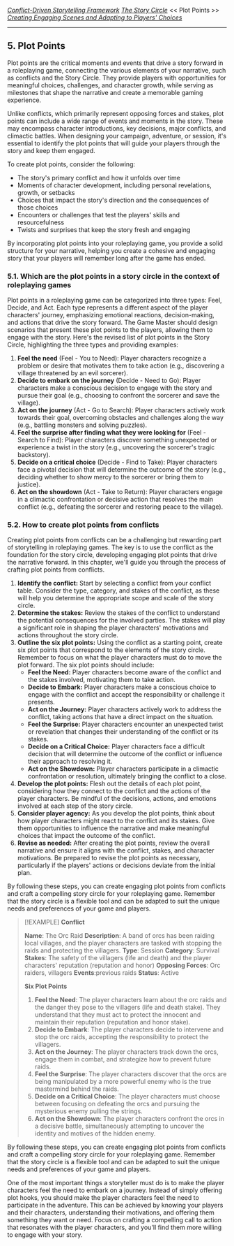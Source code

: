*[Conflict-Driven Storytelling Framework](../README.MD)* 
*[The Story Circle](4.%20The%20Story%20Circle.md)* << Plot Points >> *[Creating Engaging Scenes and Adapting to Players' Choices](6.%20Creating%20Engaging%20Scenes%20and%20Adapting%20to%20Players'%20Choices.md)*

---

## 5. Plot Points

Plot points are the critical moments and events that drive a story forward in a roleplaying game, connecting the various elements of your narrative, such as conflicts and the Story Circle. They provide players with opportunities for meaningful choices, challenges, and character growth, while serving as milestones that shape the narrative and create a memorable gaming experience.

Unlike conflicts, which primarily represent opposing forces and stakes, plot points can include a wide range of events and moments in the story. These may encompass character introductions, key decisions, major conflicts, and climactic battles. When designing your campaign, adventure, or session, it's essential to identify the plot points that will guide your players through the story and keep them engaged.

To create plot points, consider the following:

-   The story's primary conflict and how it unfolds over time
-   Moments of character development, including personal revelations, growth, or setbacks
-   Choices that impact the story's direction and the consequences of those choices
-   Encounters or challenges that test the players' skills and resourcefulness
-   Twists and surprises that keep the story fresh and engaging

By incorporating plot points into your roleplaying game, you provide a solid structure for your narrative, helping you create a cohesive and engaging story that your players will remember long after the game has ended.

### 5.1. Which are the plot points in a story circle in the context of roleplaying games

Plot points in a roleplaying game can be categorized into three types: Feel, Decide, and Act. Each type represents a different aspect of the player characters' journey, emphasizing emotional reactions, decision-making, and actions that drive the story forward. The Game Master should design scenarios that present these plot points to the players, allowing them to engage with the story. Here's the revised list of plot points in the Story Circle, highlighting the three types and providing examples:

1. **Feel the need** (Feel - You to Need): Player characters recognize a problem or desire that motivates them to take action (e.g., discovering a village threatened by an evil sorcerer).
2. **Decide to embark on the journey** (Decide - Need to Go): Player characters make a conscious decision to engage with the story and pursue their goal (e.g., choosing to confront the sorcerer and save the village).
3. **Act on the journey** (Act - Go to Search): Player characters actively work towards their goal, overcoming obstacles and challenges along the way (e.g., battling monsters and solving puzzles).
4. **Feel the surprise after finding what they were looking for** (Feel - Search to Find): Player characters discover something unexpected or experience a twist in the story (e.g., uncovering the sorcerer's tragic backstory).
5. **Decide on a critical choice** (Decide - Find to Take): Player characters face a pivotal decision that will determine the outcome of the story (e.g., deciding whether to show mercy to the sorcerer or bring them to justice).
6. **Act on the showdown** (Act - Take to Return): Player characters engage in a climactic confrontation or decisive action that resolves the main conflict (e.g., defeating the sorcerer and restoring peace to the village).

### 5.2. How to create plot points from conflicts

Creating plot points from conflicts can be a challenging but rewarding part of storytelling in roleplaying games. The key is to use the conflict as the foundation for the story circle, developing engaging plot points that drive the narrative forward. In this chapter, we'll guide you through the process of crafting plot points from conflicts.

1. **Identify the conflict:** Start by selecting a conflict from your conflict table. Consider the type, category, and stakes of the conflict, as these will help you determine the appropriate scope and scale of the story circle. 
2. **Determine the stakes:** Review the stakes of the conflict to understand the potential consequences for the involved parties. The stakes will play a significant role in shaping the player characters' motivations and actions throughout the story circle. 
3. **Outline the six plot points:** Using the conflict as a starting point, create six plot points that correspond to the elements of the story circle. Remember to focus on what the player characters must do to move the plot forward. The six plot points should include: 
    - **Feel the Need:** Player characters become aware of the conflict and the stakes involved, motivating them to take action.
    - **Decide to Embark:** Player characters make a conscious choice to engage with the conflict and accept the responsibility or challenge it presents.
    - **Act on the Journey:** Player characters actively work to address the conflict, taking actions that have a direct impact on the situation.
    - **Feel the Surprise:** Player characters encounter an unexpected twist or revelation that changes their understanding of the conflict or its stakes.
    - **Decide on a Critical Choice:** Player characters face a difficult decision that will determine the outcome of the conflict or influence their approach to resolving it.
    - **Act on the Showdown:** Player characters participate in a climactic confrontation or resolution, ultimately bringing the conflict to a close.
4. **Develop the plot points:** Flesh out the details of each plot point, considering how they connect to the conflict and the actions of the player characters. Be mindful of the decisions, actions, and emotions involved at each step of the story circle. 
5. **Consider player agency:** As you develop the plot points, think about how player characters might react to the conflict and its stakes. Give them opportunities to influence the narrative and make meaningful choices that impact the outcome of the conflict. 
6. **Revise as needed:** After creating the plot points, review the overall narrative and ensure it aligns with the conflict, stakes, and character motivations. Be prepared to revise the plot points as necessary, particularly if the players' actions or decisions deviate from the initial plan. 

By following these steps, you can create engaging plot points from conflicts and craft a compelling story circle for your roleplaying game. Remember that the story circle is a flexible tool and can be adapted to suit the unique needs and preferences of your game and players.

>[!EXAMPLE]
>**Conflict**
>
>**Name**: The Orc Raid
>**Description**: A band of orcs has been raiding local villages, and the player characters are tasked with stopping the raids and protecting the villagers.
>**Type**: Session
>**Category**: Survival
>**Stakes**: The safety of the villagers (life and death) and the player characters' reputation (reputation and honor)
>**Opposing Forces**: Orc raiders, villagers
>**Events**:previous raids
>**Status**: Active
>
>**Six Plot Points**
>
>1. **Feel the Need**: The player characters learn about the orc raids and the danger they pose to the villagers (life and death stake). They understand that they must act to protect the innocent and maintain their reputation (reputation and honor stake).
>2. **Decide to Embark**: The player characters decide to intervene and stop the orc raids, accepting the responsibility to protect the villagers.
>3. **Act on the Journey**: The player characters track down the orcs, engage them in combat, and strategize how to prevent future raids.
>4. **Feel the Surprise**: The player characters discover that the orcs are being manipulated by a more powerful enemy who is the true mastermind behind the raids.
>5. **Decide on a Critical Choice**: The player characters must choose between focusing on defeating the orcs and pursuing the mysterious enemy pulling the strings.
>6. **Act on the Showdown**: The player characters confront the orcs in a decisive battle, simultaneously attempting to uncover the identity and motives of the hidden enemy.

By following these steps, you can create engaging plot points from conflicts and craft a compelling story circle for your roleplaying game. Remember that the story circle is a flexible tool and can be adapted to suit the unique needs and preferences of your game and players.

One of the most important things a storyteller must do is to make the player characters feel the need to embark on a journey. Instead of simply offering plot hooks, you should make the player characters feel the need to participate in the adventure. This can be achieved by knowing your players and their characters, understanding their motivations, and offering them something they want or need. Focus on crafting a compelling call to action that resonates with the player characters, and you'll find them more willing to engage with your story.